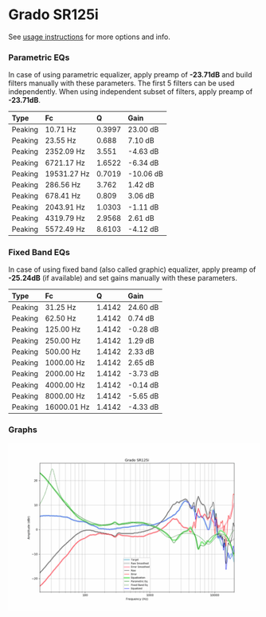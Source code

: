 # Grado SR125i
See [usage instructions](https://github.com/jaakkopasanen/AutoEq#usage) for more options and info.

### Parametric EQs
In case of using parametric equalizer, apply preamp of **-23.71dB** and build filters manually
with these parameters. The first 5 filters can be used independently.
When using independent subset of filters, apply preamp of **-23.71dB**.

| Type    | Fc          |      Q | Gain      |
|:--------|:------------|:-------|:----------|
| Peaking | 10.71 Hz    | 0.3997 | 23.00 dB  |
| Peaking | 23.55 Hz    | 0.688  | 7.10 dB   |
| Peaking | 2352.09 Hz  | 3.551  | -4.63 dB  |
| Peaking | 6721.17 Hz  | 1.6522 | -6.34 dB  |
| Peaking | 19531.27 Hz | 0.7019 | -10.06 dB |
| Peaking | 286.56 Hz   | 3.762  | 1.42 dB   |
| Peaking | 678.41 Hz   | 0.809  | 3.06 dB   |
| Peaking | 2043.91 Hz  | 1.0303 | -1.11 dB  |
| Peaking | 4319.79 Hz  | 2.9568 | 2.61 dB   |
| Peaking | 5572.49 Hz  | 8.6103 | -4.12 dB  |

### Fixed Band EQs
In case of using fixed band (also called graphic) equalizer, apply preamp of **-25.24dB**
(if available) and set gains manually with these parameters.

| Type    | Fc          |      Q | Gain     |
|:--------|:------------|:-------|:---------|
| Peaking | 31.25 Hz    | 1.4142 | 24.60 dB |
| Peaking | 62.50 Hz    | 1.4142 | 0.74 dB  |
| Peaking | 125.00 Hz   | 1.4142 | -0.28 dB |
| Peaking | 250.00 Hz   | 1.4142 | 1.29 dB  |
| Peaking | 500.00 Hz   | 1.4142 | 2.33 dB  |
| Peaking | 1000.00 Hz  | 1.4142 | 2.65 dB  |
| Peaking | 2000.00 Hz  | 1.4142 | -3.73 dB |
| Peaking | 4000.00 Hz  | 1.4142 | -0.14 dB |
| Peaking | 8000.00 Hz  | 1.4142 | -5.65 dB |
| Peaking | 16000.01 Hz | 1.4142 | -4.33 dB |

### Graphs
![](./Grado%20SR125i.png)